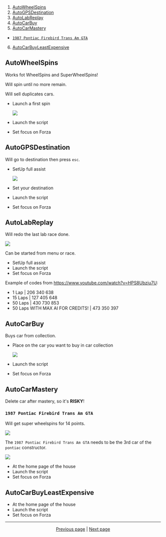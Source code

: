 1. [AutoWheelSpins](#autowheelspins)
2. [AutoGPSDestination](#autogpsdestination)
3. [AutoLabReplay](#autolabreplay)
4. [AutoCarBuy](#autocarbuy)
5. [AutoCarMastery](#autocarmastery)
  - [`1987 Pontiac Firebird Trans Am GTA`](#1987-pontiac-firebird-trans-am-gta)
6. [AutoCarBuyLeastExpensive](#autocarbuyleastexpensive)

## AutoWheelSpins

Works fot WheelSpins and SuperWheelSpins!

Will spin until no more remain.

Will sell duplicates cars.

- Launch a first spin

  ![](https://user-images.githubusercontent.com/7203617/143293552-aab176f5-2a37-46ff-b417-a757b2ba81a9.jpg)

- Launch the script
- Set focus on Forza

## AutoGPSDestination

Will go to destination then press `esc`.

- SetUp full assist

  ![](https://user-images.githubusercontent.com/7203617/143285703-30f8c0ee-c8d8-42b8-aaa9-06734fde6ffc.jpg)

- Set your destination
- Launch the script
- Set focus on Forza

## AutoLabReplay

Will redo the last lab race done.

![](https://user-images.githubusercontent.com/7203617/143293466-835bca70-004b-498b-853d-511cf2d6b6b7.jpg)

Can be started from menu or race.

- SetUp full assist
- Launch the script
- Set focus on Forza

Example of codes from <https://www.youtube.com/watch?v=HPS8Ubziu7U>:

- 1 Lap | 206 340 638
- 15 Laps | 127 405 648
- 50 Laps | 430 730 853
- 50 Laps WITH MAX AI FOR CREDITS! | 473 350 397 

## AutoCarBuy

Buys car from collection.

- Place on the car you want to buy in car collection

  ![](https://user-images.githubusercontent.com/7203617/143294156-0c9c793d-3cbb-4f04-8396-8de6423ba5d0.jpg)

- Launch the script
- Set focus on Forza

## AutoCarMastery

Delete car after mastery, so it's **RISKY**!

### `1987 Pontiac Firebird Trans Am GTA`

Will get super wheelspins for 14 points.

![](https://user-images.githubusercontent.com/7203617/143293559-7a901f3e-0450-44e4-a45e-4924d5381356.jpg)

The `1987 Pontiac Firebird Trans Am GTA` needs to be the 3rd car of the `pontiac` constructor.

![](https://user-images.githubusercontent.com/7203617/143285495-8d88e725-64ee-4261-95fb-240b96b28ebe.jpg)

- At the home page of the house
- Launch the script
- Set focus on Forza

## AutoCarBuyLeastExpensive

- At the home page of the house
- Launch the script
- Set focus on Forza

<hr>

<div align="center">
<a href="https://github.com/kevingrillet/Py-ForzaHorizon5-Tools/wiki/Requirements">Previous page</a>
|
<a href="https://github.com/kevingrillet/Py-ForzaHorizon5-Tools/wiki/Sources">Next page</a>
</div>
